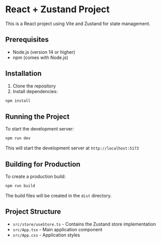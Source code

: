 # React + Zustand Project

This is a React project using Vite and Zustand for state management.

## Prerequisites

- Node.js (version 14 or higher)
- npm (comes with Node.js)

## Installation

1. Clone the repository
2. Install dependencies:
```bash
npm install
```

## Running the Project

To start the development server:

```bash
npm run dev
```

This will start the development server at `http://localhost:5173`

## Building for Production

To create a production build:

```bash
npm run build
```

The build files will be created in the `dist` directory.

## Project Structure

- `src/store/useStore.ts` - Contains the Zustand store implementation
- `src/App.tsx` - Main application component
- `src/App.css` - Application styles

